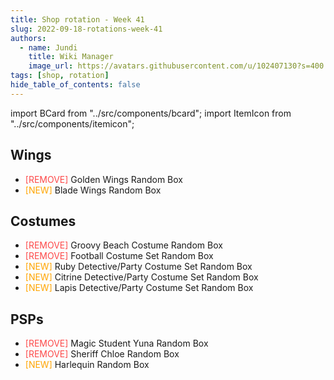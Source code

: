 ```yaml
---
title: Shop rotation - Week 41
slug: 2022-09-18-rotations-week-41
authors:
  - name: Jundi
    title: Wiki Manager
    image_url: https://avatars.githubusercontent.com/u/102407130?s=400
tags: [shop, rotation]
hide_table_of_contents: false
---
```


import BCard from "../src/components/bcard";
import ItemIcon from "../src/components/itemicon";

## Wings
- <font color="#fd4949">[REMOVE]</font> Golden Wings Random Box <ItemIcon iconId="2730" width="25px"/> 
- <font color="orange">[NEW]</font> Blade Wings Random Box <ItemIcon iconId="4324" width="25px"/> 

## Costumes
- <font color="#fd4949">[REMOVE]</font> Groovy Beach Costume Random Box <ItemIcon iconId="2885" width="25px"/> 
- <font color="#fd4949">[REMOVE]</font> Football Costume Set Random Box <ItemIcon iconId="2653" width="25px"/> 
- <font color="orange">[NEW]</font> Ruby Detective/Party Costume Set Random Box <ItemIcon iconId="2641" width="25px"/> <ItemIcon iconId="2635" width="25px"/> 
- <font color="orange">[NEW]</font> Citrine Detective/Party Costume Set Random Box <ItemIcon iconId="2642" width="25px"/> <ItemIcon iconId="2636" width="25px"/> 
- <font color="orange">[NEW]</font> Lapis Detective/Party Costume Set Random Box <ItemIcon iconId="2643" width="25px"/> <ItemIcon iconId="2637" width="25px"/> 

## PSPs
- <font color="#fd4949">[REMOVE]</font> Magic Student Yuna Random Box <ItemIcon iconId="4078" width="25px"/> 
- <font color="#fd4949">[REMOVE]</font> Sheriff Chloe Random Box <ItemIcon iconId="4059" width="25px"/> 
- <font color="orange">[NEW]</font> Harlequin Random Box <ItemIcon iconId="2806" width="25px"/> 